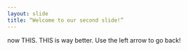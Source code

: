 ```yaml
---
layout: slide
title: “Welcome to our second slide!”
---
```

now THIS. THIS is way better.
Use the left arrow to go back!
